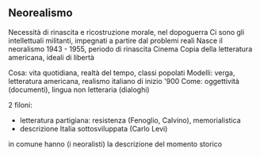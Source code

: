 ## Neorealismo
Necessità di rinascita e ricostruzione morale, nel dopoguerra
Ci sono gli intellettuali militanti, impegnati a partire dal problemi reali
Nasce il neoralismo 1943 - 1955, periodo di rinascita
Cinema
Copia della letteratura americana, ideali di libertà

Cosa: vita quotidiana, realtà del tempo, classi popolati
Modelli: verga, letteratura americana, realismo italiano di inizio '900
Come: oggettività (documenti), lingua non letteraria (dialoghi)

2 filoni:
- letteratura partigiana: resistenza (Fenoglio, Calvino), memorialistica
- descrizione Italia sottosviluppata (Carlo Levi)

in comune hanno (i neoralisti) la descrizione del momento storico